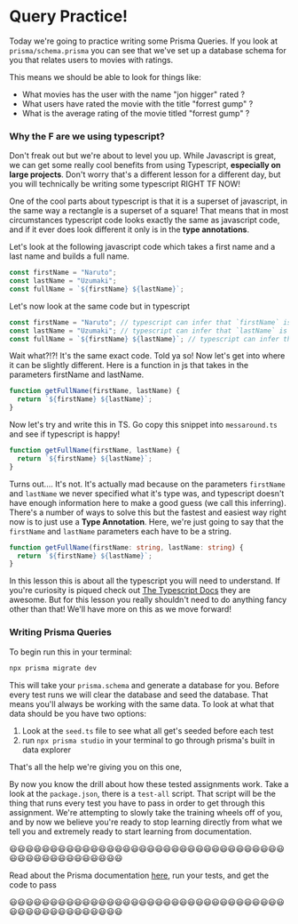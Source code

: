 # Query Practice!

Today we're going to practice writing some Prisma Queries. If you look at `prisma/schema.prisma` you can see that we've set up a database schema for you that relates users to movies with ratings.

This means we should be able to look for things like:

- What movies has the user with the name "jon higger" rated ?
- What users have rated the movie with the title "forrest gump" ?
- What is the average rating of the movie titled "forrest gump" ?

### Why the F are we using typescript?

Don't freak out but we're about to level you up. While Javascript is great, we can get some really cool benefits from using Typescript, **especially on large projects**. Don't worry that's a different lesson for a different day, but you will technically be writing some typescript RIGHT TF NOW!

One of the cool parts about typescript is that it is a superset of javascript, in the same way a rectangle is a superset of a square! That means that in most circumstances typescript code looks exactly the same as javascript code, and if it ever does look different it only is in the **type annotations**.

Let's look at the following javascript code which takes a first name and a last name and builds a full name.

```js
const firstName = "Naruto";
const lastName = "Uzumaki";
const fullName = `${firstName} ${lastName}`;
```

Let's now look at the same code but in typescript

```ts
const firstName = "Naruto"; // typescript can infer that `firstName` is a string
const lastName = "Uzumaki"; // typescript can infer that `lastName` is a string
const fullName = `${firstName} ${lastName}`; // typescript can infer that `fullName` is a string
```

Wait what?!?! It's the same exact code. Told ya so! Now let's get into where it can be slightly different. Here is a function in js that takes in the parameters firstName and lastName.

```js
function getFullName(firstName, lastName) {
  return `${firstName} ${lastName}`;
}
```

Now let's try and write this in TS. Go copy this snippet into `messaround.ts` and see if typescript is happy!

```ts
function getFullName(firstName, lastName) {
  return `${firstName} ${lastName}`;
}
```

Turns out.... It's not. It's actually mad because on the parameters `firstName` and `lastName` we never specified what it's type was, and typescript doesn't have enough information here to make a good guess (we call this inferring). There's a number of ways to solve this but the fastest and easiest way right now is to just use a **Type Annotation**. Here, we're just going to say that the `firstName` and `lastName` parameters each have to be a string.

```ts
function getFullName(firstName: string, lastName: string) {
  return `${firstName} ${lastName}`;
}
```

In this lesson this is about all the typescript you will need to understand. If you're curiosity is piqued check out [The Typescript Docs](https://www.typescriptlang.org/docs/) they are awesome. But for this lesson you really shouldn't need to do anything fancy other than that! We'll have more on this as we move forward!

### Writing Prisma Queries

To begin run this in your terminal:

```sh
npx prisma migrate dev
```

This will take your `prisma.schema` and generate a database for you. Before every test runs we will clear the database and seed the database. That means you'll always be working with the same data. To look at what that data should be you have two options:

1. Look at the `seed.ts` file to see what all get's seeded before each test
2. run `npx prisma studio` in your terminal to go through prisma's built in data explorer

That's all the help we're giving you on this one,

By now you know the drill about how these tested assignments work. Take a look at the `package.json`, there is a `test-all` script. That script will be the thing that runs every test you have to pass in order to get through this assignment. We're attempting to slowly take the training wheels off of you, and by now we believe you're ready to stop learning directly from what we tell you and extremely ready to start learning from documentation.

😃😃😃😃😃😃😃😃😃😃😃😃😃😃😃😃😃😃😃😃😃😃😃😃😃😃😃😃😃😃😃😃😃😃😃😃😃😃😃😃😃😃😃😃😃😃😃😃

Read about the Prisma documentation [here](https://www.prisma.io/docs), run your tests, and get the code to pass

😃😃😃😃😃😃😃😃😃😃😃😃😃😃😃😃😃😃😃😃😃😃😃😃😃😃😃😃😃😃😃😃😃😃😃😃😃😃😃😃😃😃😃😃😃😃😃😃
